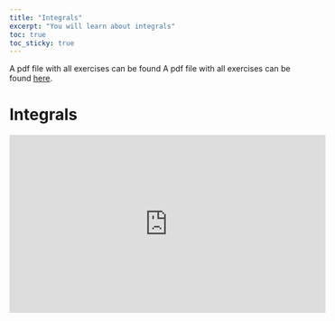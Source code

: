 ```yaml
---
title: "Integrals"
excerpt: "You will learn about integrals"
toc: true
toc_sticky: true
---
```


<script src="https://unpkg.com/vanilla-back-to-top@7.2.1/dist/vanilla-back-to-top.min.js"></script>
<script>addBackToTop()</script>

A pdf file with all exercises can be found A pdf file with all exercises can be found <a href="https://lazarskiopencourses.github.io/courses/mathematics_for_economics/exercises.pdf" target="_blank">here</a>.

# Integrals

<iframe width="560" height="315" src="https://www.youtube.com/embed/?playlist=EesVaPXlf7U,j8mYm7z4FTo,JMZ_1vVyE9s,CYkCrqTfk1c,dgBaFfv8G_E,_a7JR123rZI,N6Vq9xV9-QQ,gGPZFbhWVr0" title="YouTube video player" frameborder="0" allow="accelerometer; autoplay; clipboard-write; encrypted-media; gyroscope; picture-in-picture" allowfullscreen></iframe>